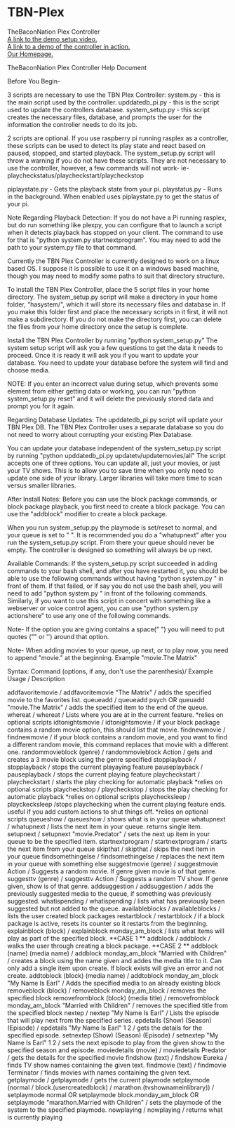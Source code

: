# TBN-Plex
TheBaconNation Plex Controller
<br><a href = "https://youtu.be/woH-00-YOX0">A link to the demo setup video.</a>
<br><a href = "https://youtu.be/HRJbNHRQO6I">A link to a demo of the controller in action.</a>
<br><a href=  "http://thebaconnation.com">Our Homepage.</a>

TheBaconNation Plex Controller Help Document

Before You Begin-

3 scripts are necessary to use the TBN Plex Controller:
system.py - this is the main script used by the controller.
upddatedb_pi.py - this is the script used to update the controllers database. 
system_setup.py - this script creates the necessary files, database, and prompts the user for the information the controller needs to do its job. 

2 scripts are optional. If you use raspberry pi running rasplex as a controller, these scripts can be used to detect its play state and react based on paused, stopped, and started playback. The system_setup.py script will throw a warning if you do not have these scripts. They are not necessary to use the controller, however, a few commands will not work- ie- playcheckstatus/playcheckstart/playcheckstop

piplaystate.py - Gets the playback state from your pi.
playstatus.py - Runs in the background. When enabled uses piplaystate.py to get the status of your pi. 

Note Regarding Playback Detection:
If you do not have a Pi running rasplex, but do run something like plexpy, you can configure that to launch a script when it detects playback has stopped on your client. The command to use for that is "python system.py startnextprogram". You may need to add the path to your system.py file to that command. 

Currently the TBN Plex Controller is currently designed to work on a linux based OS. I suppose it is possible to use it on a windows based machine, though you may need to modify some paths to suit that directory structure.

To install the TBN Plex Controller, place the 5 script files in your home directory. The system_setup.py script will make a directory in your home folder, "hasystem/", which it will store its necessary files and database in. If you make this folder first and place the necessary scripts in it first, it will not make a subdirectory. If you do not make the directory first, you can delete the files from your home directory once the setup is complete. 

Install the TBN Plex Controller by running "python system_setup.py" The system setup script will ask you a few questions to get the data it needs to proceed. Once it is ready it will ask you if you want to update your database. You need to update your database before the system will find and choose media. 

NOTE: If you enter an incorrect value during setup, which prevents some element from either getting data or working, you can run "python system_setup.py reset" and it will delete the previously stored data and prompt you for it again.  

Regarding Database Updates:
The upddatedb_pi.py script will update your TBN Plex DB. The TBN Plex Controller uses a separate database so you do not need to worry about corrupting your existing Plex Database. 

You can update your database independent of the system_setup.py script by running "python upddatedb_pi.py updatetv/updatemovies/all" The script accepts one of three options. You can update all, just your movies, or just your TV shows. This is to allow you to save time when you only need to update one side of your library. Larger libraries will take more time to scan versus smaller libraries. 

After Install Notes:
Before you can use the block package commands, or block package playback, you first need to create a block package. You can use the "addblock" modifier to create a block package. 

When you run system_setup.py the playmode is set/reset to normal, and your queue is set to " ". It is recommended you do a "whatupnext" after you run the system_setup.py script. From there your queue should never be empty. The controller is designed so something will always be up next. 


Available Commands:
If the system_setup.py script succeeded in adding commands to your bash shell, and after you have restarted it, you should be able to use the following commands without having "python system.py " in front of them. If that failed, or if say you do not use the bash shell, you will need to add "python system.py " in front of the following commands. Similarly, if you want to use this script in concert with something like a webserver or voice control agent, you can use "python system.py actionshere" to use any one of the following commands. 

Note- If the option you are giving contains a space(" ") you will need to put quotes ("" or '') around that option. 

Note- When adding movies to your queue, up next, or to play now, you need to append "movie." at the beginning. Example "movie.The Matrix"

Syntax:
Command (options, if any, don't use the parenthesis)/ Example Usage / Description

addfavoritemovie / addfavoritemovie "The Matrix" / adds the specified movie to the favorites list.
queueadd / queueadd psych OR queuadd "movie.The Matrix" / adds the specified item to the end of the queue.
whereat / whereat / Lists where you are at in the current feature. *relies on optional scripts
idtonightsmovie / idtonightsmovie / if your block package contains a random movie option, this should list that movie.
findnewmovie / findnewmovie / if your block contains a random movie, and you want to find a different random movie, this command replaces that movie with a different one.
randommovieblock (genre) / randommovieblock Action / gets and creates a 3 movie block using the genre specified
stopplayback / stopplayback / stops the current playaying feature
pauseplayback / pauseplayback / stops the current playing feature
playcheckstart / playcheckstart / starts the play checking for automatic playback *relies on optional scripts
playcheckstop / playcheckstop / stops the play checking for automatic playback *relies on optional scripts
playchecksleep / playckecksleep /stops playchecking when the current playing feature ends. useful if you add custom actions to shut things off. *relies on optional scripts
queueshow / queueshow / shows what is in your queue
whatupnext / whatupnext / lists the next item in your queue. returns single item.
setupnext / setupnext "movie.Predator" / sets the next up item in your queue to be the specified item.
startnextprogram / startnextprogram / starts the next item from your queue
skipthat / skipthat / skips the next item in your queue
findsomethingelse / findsomethingelse / replaces the next item in your queue with something else
suggestmovie (genre) / suggestmovie Action / Suggests a random movie. If genre given movie is of that genre.
suggesttv (genre) / suggesttv Action / Suggests a random TV show. If genre given, show is of that genre. 
addsuggestion / addsuggestion / adds the previously suggested media to the queue, if something was previously suggested. 
whatispending / whatispending / lists what has previously been suggested but not added to the queue. 
availableblocks / availableblocks / lists the user created block packages
restartblock / restartblock / if a block package is active, resets its counter so it restarts from the beginning. 
explainblock (block) / explainblock monday_am_block / lists what items will play as part of the specified block. 
**CASE 1 ** addblock / addblock / walks the user through creating a block package. 
**CASE 2 ** addblock (name) (media name) / addblock monday_am_block "Married with Children" / creates a block using the name given and addes the media title to it. Can only add a single item upon create. If block exists will give an error and not create. 
addtoblock (block) (media name) / addtoblock monday_am_block "My Name Is Earl" / Adds the specified media to an already existing block
removeblock (block) / removeblock monday_am_block / removes the specified block
removefromblock (block) (media title) / removefromblock monday_am_block "Married with Children" / removes the specified title from the specified block
nextep / nextep "My Name Is Earl" / Lists the episode that will play next from the specified series.
epdetails (Show) (Season) (Episode) / epdetails "My Name Is Earl" 1 2 / gets the details for the specified episode.
setnextep (Show) (Season) (Episode) / setnextep "My Name Is Earl" 1 2 / sets the next episode to play from the given show to the specified season and episode. 
moviedetails (movie) / moviedetails Predator / gets the details for the specified movie
findshow (text) / findshow Eureka / finds TV show names containing the given text.
findmovie (text) / findmovie Terminator / finds movies with names containing the given text.
getplaymode / getplaymode / gets the current playmode
setplaymode (normal / block.(usercreatedblock) / marathon.(tvshownameinlibrary)) / setplaymode normal OR setplaymode block.monday_am_block OR setplaymode "marathon.Married with Children" / sets the playmode of the system to the specified playmode.
nowplaying / nowplaying / returns what is currently playing
